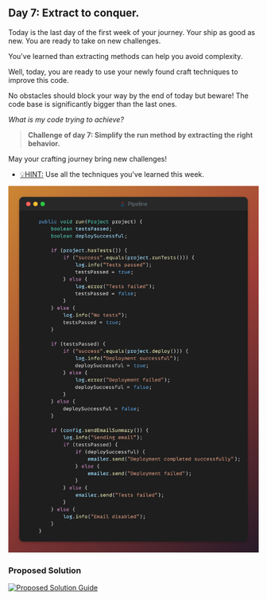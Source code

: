 ## Day 7: Extract to conquer.

Today is the last day of the first week of your journey.
Your ship as good as new. You are ready to take on new challenges.

You've learned than extracting methods can help you avoid complexity.

Well, today, you are ready to use your newly found craft techniques
to improve this code.

No obstacles should block your way by the end of today but beware! The code base
is significantly bigger than the last ones.

_What is my code trying to achieve?_

>**Challenge of day 7: Simplify the run method by extracting the right behavior.**

May your crafting journey bring new challenges!

- <u>💡HINT:</u> Use all the techniques you've learned this week.

![snippet of the day](snippet.png)

### Proposed Solution
[![Proposed Solution Guide](../../../img/proposed-solution.png)](../../../solution/day07/docs/step-by-step.md)